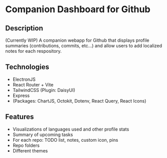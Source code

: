 # Companion Dashboard for Github

## Description

(Currently WIP)
A companion webapp for Github that displays profile summaries (contributions, commits, etc...) and allow users to add localized notes for each respository.

## Technologies
- ElectronJS
- React Router + Vite
- TailwindCSS (Plugin: DaisyUI)
- Express
- (Packages: ChartJS, Octokit, Dotenv, React Query, React Icons)

## Features 
- Visualizations of languages used and other profile stats
- Summary of upcoming tasks
- For each repo: TODO list, notes, custom icon, pins 
- Repo folders
- Different themes
